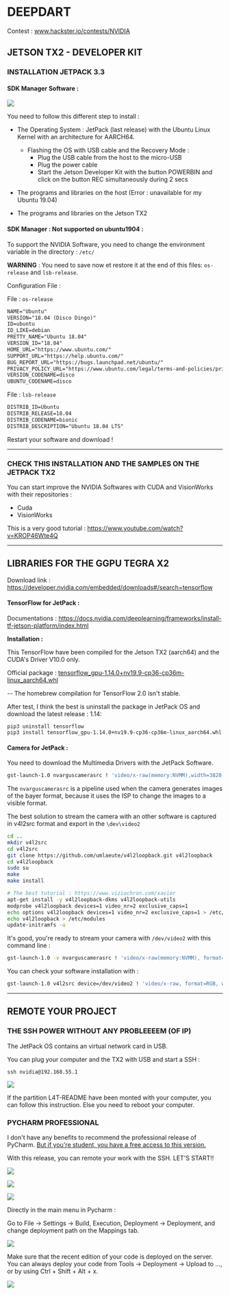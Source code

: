 # DEEPDART 

Contest : www.hackster.io/contests/NVIDIA

## JETSON TX2 - DEVELOPER KIT

### INSTALLATION JETPACK 3.3

#### SDK Manager Software :

![](IMG/screensdkmanager.png)

You need to follow this different step to install :

- The Operating System : JetPack (last release) with the Ubuntu Linux Kernel with an architecture for AARCH64.

  - Flashing the OS with USB cable and the Recovery Mode :
    - Plug the USB cable from the host to the micro-USB
    - Plug the power cable
    - Start the Jetson Developer Kit with the button POWERBIN and click on the button REC simultaneously during 2 secs

- The programs and libraries on the host (Error : unavailable for my Ubuntu 19.04)

- The programs and libraries on the Jetson TX2 

  

#### SDK Manager : Not supported on ubuntu1904 :

To support the NVIDIA Software, you need to change the environment variable in the directory : `/etc/` 

**WARNING** : You need to save now et restore it at the end of this files: `os-release` and `lsb-release`.

Configuration File : 

File : `os-release`

```txt
NAME="Ubuntu"
VERSION="18.04 (Disco Dingo)"
ID=ubuntu
ID_LIKE=debian
PRETTY_NAME="Ubuntu 18.04"
VERSION_ID="18.04"
HOME_URL="https://www.ubuntu.com/"
SUPPORT_URL="https://help.ubuntu.com/"
BUG_REPORT_URL="https://bugs.launchpad.net/ubuntu/"
PRIVACY_POLICY_URL="https://www.ubuntu.com/legal/terms-and-policies/privacy-policy"
VERSION_CODENAME=disco
UBUNTU_CODENAME=disco
```

File : `lsb-release`

```txt
DISTRIB_ID=Ubuntu
DISTRIB_RELEASE=18.04
DISTRIB_CODENAME=bionic
DISTRIB_DESCRIPTION="Ubuntu 18.04 LTS"
```

Restart your software and download !

-----------------------------------------------------------------------------------------

### CHECK THIS INSTALLATION AND THE SAMPLES ON THE JETPACK TX2

You can start improve the NVIDIA Softwares with CUDA and VisionWorks with their repositories :

- Cuda
- VisionWorks

This is a very good tutorial : https://www.youtube.com/watch?v=KROP46Wte4Q

------------------------

## LIBRARIES FOR THE GGPU TEGRA X2 

Download link : https://developer.nvidia.com/embedded/downloads#/search=tensorflow

#### TensorFlow for JetPack : 

Documentations : https://docs.nvidia.com/deeplearning/frameworks/install-tf-jetson-platform/index.html

**Installation :** 

This TensorFlow have been compiled for the Jetson TX2 (aarch64) and the CUDA's Driver V10.0 only.

Official package : [tensorflow_gpu-1.14.0+nv19.9-cp36-cp36m-linux_aarch64.whl](https://developer.download.nvidia.com/compute/redist/jp/v42/tensorflow-gpu/tensorflow_gpu-1.14.0+nv19.9-cp36-cp36m-linux_aarch64.whl) 

-- The homebrew compilation for TensorFlow 2.0 isn't stable.

After test, I think the best is uninstall the package in JetPack OS and download the latest release : 1.14:

```
pip3 uninstall tensorflow
pip3 install tensorflow_gpu-1.14.0+nv19.9-cp36-cp36m-linux_aarch64.whl
```



#### Camera for JetPack : 

You need to download the Multimedia Drivers with the JetPack Software.

```bash
gst-launch-1.0 nvarguscamerasrc ! 'video/x-raw(memory:NVMM),width=3820, height=2464, framerate=21/1, format=NV12' ! nvvidconv flip-method=0 ! 'video/x-raw,width=960, height=616' ! nvvidconv ! nvegltransform ! nveglglessink -e
```

The `nvarguscamerasrc` is a pipeline used when the camera generates images of the bayer format, because it uses the ISP to change the images to a visible format.

The best solution to stream the camera with an other software is captured in v4l2src format and export in the `\dev\video2`

```bash
cd ..
mkdir v4l2src
cd v4l2src
git clone https://github.com/umlaeute/v4l2loopback.git v4l2loopback
cd v4l2loopback
sudo su
make
make install 

# The best tutorial : https://www.viziochron.com/xavier
apt-get install -y v4l2loopback-dkms v4l2loopback-utils
modprobe v4l2loopback devices=1 video_nr=2 exclusive_caps=1
echo options v4l2loopback devices=1 video_nr=2 exclusive_caps=1 > /etc/modprobe.d/v4l2loopback.conf
echo v4l2loopback > /etc/modules
update-initramfs -u
```



It's good, you're ready to stream your camera with `/dev/video2` with this command line : 

```bash
gst-launch-1.0 -v nvarguscamerasrc ! 'video/x-raw(memory:NVMM), format=NV12, width=1920, height=1080, framerate=30/1' ! nvvidconv ! 'video/x-raw, width=640, height=480, format=I420, framerate=30/1' ! videoconvert ! identity drop-allocation=1 ! 'video/x-raw, width=640, height=480, format=RGB, framerate=30/1' ! v4l2sink device=/dev/video2
```



You can check your software installation with : 

```bash
gst-launch-1.0 v4l2src device=/dev/video2 ! 'video/x-raw, format=RGB, width=640, height=480, framerate=30/1' ! queue ! videoconvert ! xvimagesink
```

--------------------

## REMOTE YOUR PROJECT

### THE SSH POWER WITHOUT ANY PROBLEEEEM (OF IP)

The JetPack OS contains an virtual network card in USB. 

You can plug your computer and the TX2 with USB and start a SSH :

```
ssh nvidia@192.168.55.1
```

![](IMG/SSH.png)

If the partition L4T-README have been monted with your computer, you can follow this instruction. Else you need to reboot your computer.

### PYCHARM PROFESSIONAL 

I don't have any benefits to recommend the professional release of PyCharm. [But if you're student, you have a free access to this version.](https://www.jetbrains.com/community/education/)

With this release, you can remote your work with the SSH. LET'S START!!

![](IMG/PYCHARM2.png)

![](IMG/PYCHARM3.png)

![](IMG/PYCHARM4.png)

Directly in the main menu in Pycharm : 

Go to File -> Settings -> Build, Execution, Deployment -> Deployment, and change deployment path on the Mappings tab.

![](IMG/PYCHARM6.png)

Make sure that the recent edition of your code is deployed on the server. You can always deploy your code from Tools -> Deployment -> Upload to ..., or by using Ctrl + Shift + Alt + x.

![](IMG/PYCHARM7.png)

